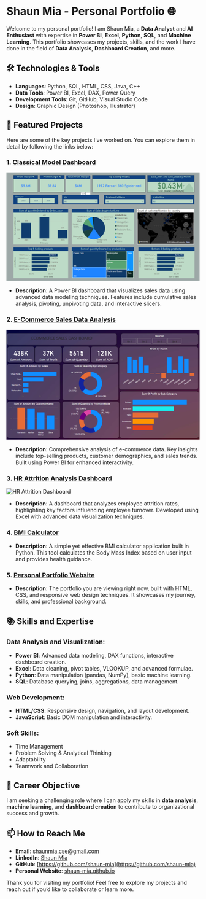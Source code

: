 # Shaun Mia - Personal Portfolio 🌐

Welcome to my personal portfolio! I am Shaun Mia, a **Data Analyst** and **AI Enthusiast** with expertise in **Power BI**, **Excel**, **Python**, **SQL**, and **Machine Learning**. This portfolio showcases my projects, skills, and the work I have done in the field of **Data Analysis**, **Dashboard Creation**, and more.

## 🛠️ Technologies & Tools
- **Languages**: Python, SQL, HTML, CSS, Java, C++
- **Data Tools**: Power BI, Excel, DAX, Power Query
- **Development Tools**: Git, GitHub, Visual Studio Code
- **Design**: Graphic Design (Photoshop, Illustrator)

## 🚀 Featured Projects
Here are some of the key projects I’ve worked on. You can explore them in detail by following the links below:

### 1. [Classical Model Dashboard](https://github.com/shaun-mia/Classical-model-Dashboard)
![Classical Model Dashboard](https://github.com/shaun-mia/e-commerce-sales-data-analysis/blob/main/Canvas%20background%20image/Dashboard.png)
- **Description**: A Power BI dashboard that visualizes sales data using advanced data modeling techniques. Features include cumulative sales analysis, pivoting, unpivoting data, and interactive slicers.

### 2. [E-Commerce Sales Data Analysis](https://github.com/shaun-mia/e-commerce-sales-data-analysis)
![E-Commerce Dashboard](https://github.com/shaun-mia/e-commerce-sales-data-analysis/blob/main/Canvas%20background%20image/E_Dashboard.png)
- **Description**: Comprehensive analysis of e-commerce data. Key insights include top-selling products, customer demographics, and sales trends. Built using Power BI for enhanced interactivity.

### 3. [HR Attrition Analysis Dashboard](https://github.com/shaun-mia/Excel-dashboard-Project)
![HR Attrition Dashboard](https://github.com/shaun-mia/Excel-dashboard-Project/blob/main/HR%20Attrition%20Dashboard/HR%20Attirition%20Dasgboard.png)
- **Description**: A dashboard that analyzes employee attrition rates, highlighting key factors influencing employee turnover. Developed using Excel with advanced data visualization techniques.

### 4. [BMI Calculator](https://github.com/shaun-mia/BMI-Calculator)
- **Description**: A simple yet effective BMI calculator application built in Python. This tool calculates the Body Mass Index based on user input and provides health guidance.

### 5. [Personal Portfolio Website](https://shaun-mia.github.io)
- **Description**: The portfolio you are viewing right now, built with HTML, CSS, and responsive web design techniques. It showcases my journey, skills, and professional background.

## 📚 Skills and Expertise

### Data Analysis and Visualization:
- **Power BI**: Advanced data modeling, DAX functions, interactive dashboard creation.
- **Excel**: Data cleaning, pivot tables, VLOOKUP, and advanced formulae.
- **Python**: Data manipulation (pandas, NumPy), basic machine learning.
- **SQL**: Database querying, joins, aggregations, data management.

### Web Development:
- **HTML/CSS**: Responsive design, navigation, and layout development.
- **JavaScript**: Basic DOM manipulation and interactivity.

### Soft Skills:
- Time Management
- Problem Solving & Analytical Thinking
- Adaptability
- Teamwork and Collaboration

## 🎯 Career Objective
I am seeking a challenging role where I can apply my skills in **data analysis**, **machine learning**, and **dashboard creation** to contribute to organizational success and growth.

## 📫 How to Reach Me
- **Email**: [shaunmia.cse@gmail.com](mailto:shaunmia.cse@gmail.com)
- **LinkedIn**: [Shaun Mia](https://www.linkedin.com/in/shaun-mia/)
- **GitHub**: [https://github.com/shaun-mia](https://github.com/shaun-mia)
- **Personal Website**: [shaun-mia.github.io](https://shaun-mia.github.io/)

Thank you for visiting my portfolio! Feel free to explore my projects and reach out if you’d like to collaborate or learn more.
